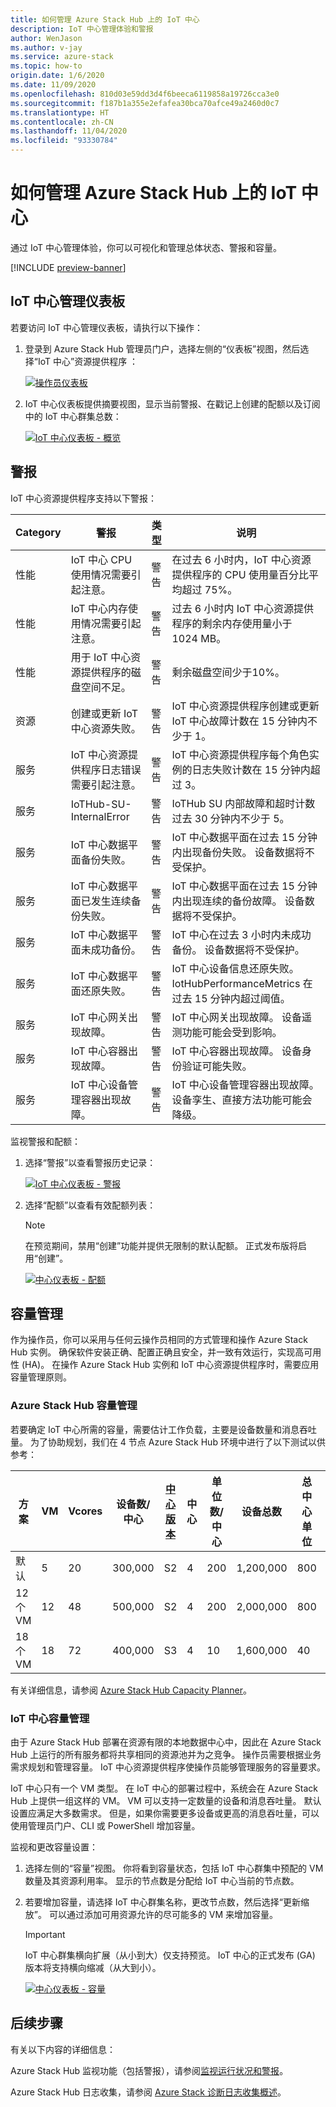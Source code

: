 ```yaml
---
title: 如何管理 Azure Stack Hub 上的 IoT 中心
description: IoT 中心管理体验和警报
author: WenJason
ms.author: v-jay
ms.service: azure-stack
ms.topic: how-to
origin.date: 1/6/2020
ms.date: 11/09/2020
ms.openlocfilehash: 810d03e59dd3d4f6beeca6119858a19726cca3e0
ms.sourcegitcommit: f187b1a355e2efafea30bca70afce49a2460d0c7
ms.translationtype: HT
ms.contentlocale: zh-CN
ms.lasthandoff: 11/04/2020
ms.locfileid: "93330784"
---
```

# <a name="how-to-manage-iot-hub-on-azure-stack-hub"></a>如何管理 Azure Stack Hub 上的 IoT 中心

通过 IoT 中心管理体验，你可以可视化和管理总体状态、警报和容量。

[!INCLUDE [preview-banner](../includes/iot-hub-preview.md)]

## <a name="iot-hub-management-dashboard"></a>IoT 中心管理仪表板

若要访问 IoT 中心管理仪表板，请执行以下操作：

1. 登录到 Azure Stack Hub 管理员门户，选择左侧的“仪表板”视图，然后选择“IoT 中心”资源提供程序 ：

   [![操作员仪表板](media\iot-hub-rp-manage\dashboard.png)](media\iot-hub-rp-manage-capacity\dashboard.png#lightbox)

2. IoT 中心仪表板提供摘要视图，显示当前警报、在戳记上创建的配额以及订阅中的 IoT 中心群集总数： 

   [![IoT 中心仪表板 - 概览](media\iot-hub-rp-manage\dashboard-rp-iot-hub-overview.png)](media\iot-hub-rp-manage-capacity\dashboard-rp-iot-hub-overview.png#lightbox)

## <a name="alerts"></a>警报

IoT 中心资源提供程序支持以下警报：

|Category|警报|类型|说明|
|-|-|-|-|
|性能|IoT 中心 CPU 使用情况需要引起注意。|警告|在过去 6 小时内，IoT 中心资源提供程序的 CPU 使用量百分比平均超过 75%。|
|性能|IoT 中心内存使用情况需要引起注意。|警告|过去 6 小时内 IoT 中心资源提供程序的剩余内存使用量小于 1024 MB。|
|性能|用于 IoT 中心资源提供程序的磁盘空间不足。|警告|剩余磁盘空间少于10%。|
|资源|创建或更新 IoT 中心资源失败。|警告|IoT 中心资源提供程序创建或更新 IoT 中心故障计数在 15 分钟内不少于 1。|
|服务|IoT 中心资源提供程序日志错误需要引起注意。|警告|IoT 中心资源提供程序每个角色实例的日志失败计数在 15 分钟内超过 3。|
|服务|IoTHub-SU-InternalError|警告|IoTHub SU 内部故障和超时计数过去 30 分钟内不少于 5。|
|服务|IoT 中心数据平面备份失败。|警告|IoT 中心数据平面在过去 15 分钟内出现备份失败。 设备数据将不受保护。|
|服务|IoT 中心数据平面已发生连续备份失败。|警告|IoT 中心数据平面在过去 15 分钟内出现连续的备份故障。 设备数据将不受保护。|
|服务|IoT 中心数据平面未成功备份。|警告|IoT 中心在过去 3 小时内未成功备份。 设备数据将不受保护。|
|服务|IoT 中心数据平面还原失败。|警告|IoT 中心设备信息还原失败。 IotHubPerformanceMetrics 在过去 15 分钟内超过阈值。|
|服务|IoT 中心网关出现故障。|警告|IoT 中心网关出现故障。 设备遥测功能可能会受到影响。|
|服务|IoT 中心容器出现故障。|警告|IoT 中心容器出现故障。 设备身份验证可能失败。 |
|服务|IoT 中心设备管理容器出现故障。|警告|IoT 中心设备管理容器出现故障。 设备孪生、直接方法功能可能会降级。|

监视警报和配额：

1. 选择“警报”以查看警报历史记录： 
 
   [![IoT 中心仪表板 - 警报](media\iot-hub-rp-manage\dashboard-rp-iot-hub-alerts.png)](media\iot-hub-rp-manage-capacity\dashboard-rp-iot-hub-alerts.png#lightbox)  

2. 选择“配额”以查看有效配额列表：  

   > [!NOTE]
   > 在预览期间，禁用“创建”功能并提供无限制的默认配额。 正式发布版将启用“创建”。

   [![中心仪表板 - 配额](media\iot-hub-rp-manage\dashboard-rp-iot-hub-quotas.png)](media\iot-hub-rp-manage-capacity\dashboard-rp-iot-hub-quotas.png#lightbox) 

## <a name="capacity-management"></a>容量管理

作为操作员，你可以采用与任何云操作员相同的方式管理和操作 Azure Stack Hub 实例。 确保软件安装正确、配置正确且安全，并一致有效运行，实现高可用性 (HA)。 在操作 Azure Stack Hub 实例和 IoT 中心资源提供程序时，需要应用容量管理原则。

### <a name="azure-stack-hub-capacity-management"></a>Azure Stack Hub 容量管理

若要确定 IoT 中心所需的容量，需要估计工作负载，主要是设备数量和消息吞吐量。 为了协助规划，我们在 4 节点 Azure Stack Hub 环境中进行了以下测试以供参考：

| 方案 | VM | Vcores | 设备数/中心 | [中心版本](https://azure.cn/pricing/details/iot-hub) | 中心 | 单位数/中心 | 设备总数 | 总中心单位 | 数百万条消息/天 |
|----------|---------------|------------------|-----------------------|-------------------|-|-|-|-|-|
|默认|5|20|300,000|S2|4|200|1,200,000|800|4,800|
|12 个 VM|12|48|500,000|S2|4|200|2,000,000|800|4,800|
|18 个 VM|18|72|400,000|S3|4|10|1,600,000|40|12,000|

有关详细信息，请参阅 [Azure Stack Hub Capacity Planner](azure-stack-capacity-planner.md)。

### <a name="iot-hub-capacity-management"></a>IoT 中心容量管理

由于 Azure Stack Hub 部署在资源有限的本地数据中心中，因此在 Azure Stack Hub 上运行的所有服务都将共享相同的资源池并为之竞争。 操作员需要根据业务需求规划和管理容量。 IoT 中心资源提供程序使操作员能够管理服务的容量要求。

IoT 中心只有一个 VM 类型。 在 IoT 中心的部署过程中，系统会在 Azure Stack Hub 上提供一组这样的 VM。 VM 可以支持一定数量的设备和消息吞吐量。 默认设置应满足大多数需求。 但是，如果你需要更多设备或更高的消息吞吐量，可以使用管理员门户、CLI 或 PowerShell 增加容量。 

监视和更改容量设置：

1. 选择左侧的“容量”视图。 你将看到容量状态，包括 IoT 中心群集中预配的 VM 数量及其资源利用率。 显示的节点数是分配给 IoT 中心当前的节点数。 

2. 若要增加容量，请选择 IoT 中心群集名称，更改节点数，然后选择“更新缩放”。 可以通过添加可用资源允许的尽可能多的 VM 来增加容量。

   > [!IMPORTANT]
   > IoT 中心群集横向扩展（从小到大）仅支持预览。 IoT 中心的正式发布 (GA) 版本将支持横向缩减（从大到小）。

   [![中心仪表板 - 容量](media\iot-hub-rp-manage\dashboard-rp-iot-hub-capacity.png)](media\iot-hub-rp-manage-capacity\dashboard-rp-iot-hub-capacity.png#lightbox)


## <a name="next-steps"></a>后续步骤

有关以下内容的详细信息：

Azure Stack Hub 监视功能（包括警报），请参阅[监视运行状况和警报](azure-stack-monitor-health.md)。

Azure Stack Hub 日志收集，请参阅 [Azure Stack 诊断日志收集概述](azure-stack-diagnostic-log-collection-overview.md)。

